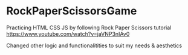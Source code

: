 # RockPaperScissorsGame
Practicing HTML CSS JS by following Rock Paper Scissors tutorial https://www.youtube.com/watch?v=jaVNP3nIAv0 

Changed other logic and functionalitities to suit my needs & aesthetics
